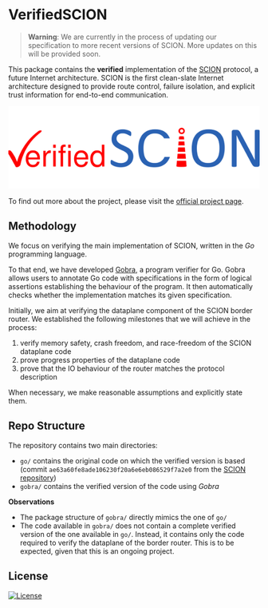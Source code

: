 # VerifiedSCION

> **Warning**:
> We are currently in the process of updating our specification to more recent versions of SCION. More updates on this will be provided soon.

This package contains the **verified** implementation of the
[SCION](http://www.scion-architecture.net) protocol, a future Internet architecture.
SCION is the first
clean-slate Internet architecture designed to provide route control, failure
isolation, and explicit trust information for end-to-end communication.

![VerifiedSCION sticker](./logo.png)

To find out more about the project, please visit the [official project page](https://www.pm.inf.ethz.ch/research/verifiedscion.html).

## Methodology
We focus on verifying the main implementation of SCION, written in the *Go* programming language.

To that end, we have developed [Gobra](https://www.pm.inf.ethz.ch/research/gobra.html), a program verifier for Go. Gobra allows users to annotate Go code with specifications in the form of logical assertions establishing the behaviour of the program. 
It then automatically checks whether the implementation matches its given specification.

Initially, we aim at verifying the dataplane component of the SCION border router. We established the following milestones that we 
will achieve in the process:
1. verify memory safety, crash freedom, and race-freedom of the SCION dataplane code
2. prove progress properties of the dataplane code 
3. prove that the IO behaviour of the router matches the protocol description

When necessary, we make reasonable assumptions and explicitly state them.

## Repo Structure
The repository contains two main directories:
- `go/` contains the original code on which the verified version is based (commit `ae63a60fe8ade106230f20a6e6eb086529f7a2e0` from the [SCION repository](https://github.com/scionproto/scion))
- `gobra/` contains the verified version of the code using *Gobra*

**Observations**
- The package structure of `gobra/` directly mimics the one of `go/`
- The code available in `gobra/` does not contain a complete verified version of the one available in `go/`. Instead, it contains only the code required to verify the dataplane of the border router. This is to be expected, given that this is an ongoing project.

## License
[![License](https://img.shields.io/github/license/scionproto/scion.svg?maxAge=2592000)](https://github.com/scionproto/scion/blob/master/LICENSE)
